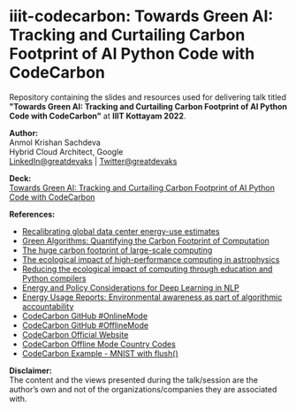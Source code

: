 # iiit-codecarbon: Towards Green AI: Tracking and Curtailing Carbon Footprint of AI Python Code with CodeCarbon

Repository containing the slides and resources used for delivering talk titled **"Towards Green AI: Tracking and Curtailing Carbon Footprint of AI Python Code with CodeCarbon"** at **IIIT Kottayam 2022**.

**Author:**</br>
Anmol Krishan Sachdeva</br>
Hybrid Cloud Architect, Google</br>
[LinkedIn@greatdevaks](https://www.linkedin.com/in/greatdevaks) | [Twitter@greatdevaks](https://www.twitter.com/greatdevaks)

**Deck:**</br>
[Towards Green AI: Tracking and Curtailing Carbon Footprint of AI Python Code with CodeCarbon](./TrackingAndCurtailingCarbonFootprintOfAIPythonCodeWithCodeCarbon_AnmolKrishanSachdeva_IIITKottayam2022.pdf)


**References:**
- [Recalibrating global data center energy-use estimates](https://www.science.org/doi/10.1126/science.aba3758)
- [Green Algorithms: Quantifying the Carbon Footprint of Computation](https://onlinelibrary.wiley.com/doi/full/10.1002/advs.202100707)
- [The huge carbon footprint of large-scale computing](https://physicsworld.com/a/the-huge-carbon-footprint-of-large-scale-computing/)
- [The ecological impact of high-performance computing in astrophysics](https://www.nature.com/articles/s41550-020-1208-y.epdf)
- [Reducing the ecological impact of computing through education and Python compilers](https://www.nature.com/articles/s41550-021-01342-y.epdf)
- [Energy and Policy Considerations for Deep Learning in NLP](https://arxiv.org/abs/1906.02243)
- [Energy Usage Reports: Environmental awareness as part of algorithmic accountability](https://arxiv.org/abs/1911.08354)
- [CodeCarbon GitHub #OnlineMode](https://github.com/mlco2/codecarbon#online-mode)
- [CodeCarbon GitHub #OfflineMode](https://github.com/mlco2/codecarbon#offline-mode)
- [CodeCarbon Official Website](https://codecarbon.io)
- [CodeCarbon Offline Mode Country Codes](https://en.wikipedia.org/wiki/List_of_ISO_3166_country_codes)
- [CodeCarbon Example - MNIST with flush()](https://github.com/mlco2/codecarbon/blob/master/examples/mnist_callback.py)

**Disclaimer:**</br>
The content and the views presented during the talk/session are the author’s own and not of the organizations/companies they are associated with.
